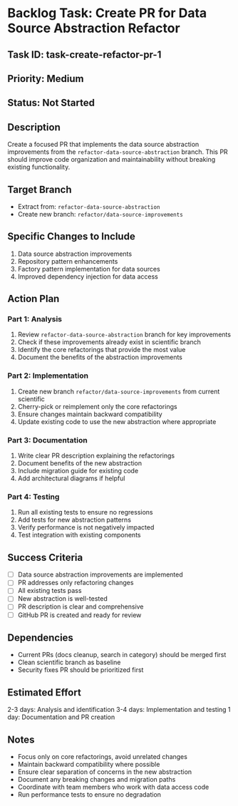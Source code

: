 # Backlog Task: Create PR for Data Source Abstraction Refactor

## Task ID: task-create-refactor-pr-1

## Priority: Medium

## Status: Not Started

## Description
Create a focused PR that implements the data source abstraction improvements from the `refactor-data-source-abstraction` branch. This PR should improve code organization and maintainability without breaking existing functionality.

## Target Branch
- Extract from: `refactor-data-source-abstraction`
- Create new branch: `refactor/data-source-improvements`

## Specific Changes to Include
1. Data source abstraction improvements
2. Repository pattern enhancements
3. Factory pattern implementation for data sources
4. Improved dependency injection for data access

## Action Plan

### Part 1: Analysis
1. Review `refactor-data-source-abstraction` branch for key improvements
2. Check if these improvements already exist in scientific branch
3. Identify the core refactorings that provide the most value
4. Document the benefits of the abstraction improvements

### Part 2: Implementation
1. Create new branch `refactor/data-source-improvements` from current scientific
2. Cherry-pick or reimplement only the core refactorings
3. Ensure changes maintain backward compatibility
4. Update existing code to use the new abstraction where appropriate

### Part 3: Documentation
1. Write clear PR description explaining the refactorings
2. Document benefits of the new abstraction
3. Include migration guide for existing code
4. Add architectural diagrams if helpful

### Part 4: Testing
1. Run all existing tests to ensure no regressions
2. Add tests for new abstraction patterns
3. Verify performance is not negatively impacted
4. Test integration with existing components

## Success Criteria
- [ ] Data source abstraction improvements are implemented
- [ ] PR addresses only refactoring changes
- [ ] All existing tests pass
- [ ] New abstraction is well-tested
- [ ] PR description is clear and comprehensive
- [ ] GitHub PR is created and ready for review

## Dependencies
- Current PRs (docs cleanup, search in category) should be merged first
- Clean scientific branch as baseline
- Security fixes PR should be prioritized first

## Estimated Effort
2-3 days: Analysis and identification
3-4 days: Implementation and testing
1 day: Documentation and PR creation

## Notes
- Focus only on core refactorings, avoid unrelated changes
- Maintain backward compatibility where possible
- Ensure clear separation of concerns in the new abstraction
- Document any breaking changes and migration paths
- Coordinate with team members who work with data access code
- Run performance tests to ensure no degradation